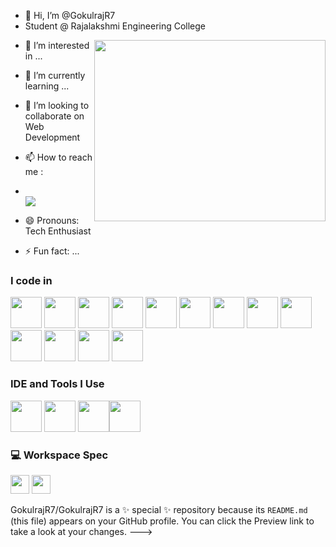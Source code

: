 - 👋 Hi, I’m @GokulrajR7
- Student @ Rajalakshmi Engineering College
<img align="right" width="370" height="290" src="https://img.etimg.com/thumb/width-1600,height-900,imgsize-638053,resizemode-75,msid-84146083/prime/technology-and-startups/booting-up-developer-economy-how-tech-startups-are-helping-coders-build-and-test-software-faster.jpg">

- 👀 I’m interested in ...
- 🌱 I’m currently learning ...
- 💞️ I’m looking to collaborate on Web Development
- 📫 How to reach me :
- <br />[<img src="https://img.shields.io/badge/LinkedIn-0077B5?style=for-the-badge&logo=linkedin&logoColor=white" />](www.linkedin.com/in/gokulrajr24)

- 😄 Pronouns: Tech Enthusiast
- ⚡ Fun fact: ...




### I code in

<img height="50" width="50" src="https://img.icons8.com/color/48/000000/python.png" /> <img height="50" width="50" src="https://img.icons8.com/color/48/000000/c-programming.png" /> <img height="50" width="50" src="https://img.icons8.com/?size=100&id=22813&format=png&color=000000" /> <img height="50" width="50" src="https://img.icons8.com/?size=100&id=ylXrZF2zxsFE&format=png&color=0000000" /> <img height="50" width="50" src="https://img.icons8.com/color/48/000000/java-coffee-cup-logo.png" /> <img height="50" width="50" src="https://img.icons8.com/color/48/000000/html-5.png" /> <img height="50" width="50" src="https://img.icons8.com/color/48/000000/css3.png" /> <img height="50" width="50" src="https://img.icons8.com/color/48/000000/bootstrap.png" /> <img height="50" width="50" src="https://img.icons8.com/color/48/000000/javascript.png"/> <img height="50" width="50" src="https://img.icons8.com/?size=100&id=123603&format=png&color=000000"/> <img height="50" width="50" src="https://img.icons8.com/color/48/000000/mysql-logo.png"/> <img height="50" width="50" src="https://img.icons8.com/?size=100&id=bosfpvRzNOG8&format=png&color=000000"/> <img height="50" width="50" src="https://img.icons8.com/color/48/000000/nodejs.png"/>

### IDE and Tools I Use

<img height="50" width="50" src="https://img.icons8.com/color/48/000000/visual-studio-code-2019.png"/> <img height="50" width="50" src="https://img.icons8.com/color/48/000000/pycharm.png"/> <img height="50" width="50" src="https://img.icons8.com/color/50/000000/git.png"/><img height="50" src="https://img.shields.io/badge/Netlify-00C7B7?style=for-the-badge&logo=netlify&logoColor=white"/>

### 💻 Workspace Spec

<img height="30" src="https://img.shields.io/badge/Windows_11-Hp%20Pavilion-FD7E14?style=for-the-badge&logo=windows&logoColor=white"/> <img height="30" src="https://img.shields.io/badge/kali_linux-Hp%20Pavilion-557C94?style=for-the-badge&logo=linux&logoColor=white"/>


GokulrajR7/GokulrajR7 is a ✨ special ✨ repository because its `README.md` (this file) appears on your GitHub profile.
You can click the Preview link to take a look at your changes.
--->
